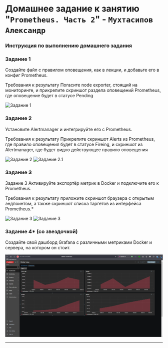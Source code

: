# Домашнее задание к занятию "`Prometheus. Часть 2`" - `Мухтасипов Александр`


### Инструкция по выполнению домашнего задания

###   Задание 1

Создайте файл с правилом оповещения, как в лекции, и добавьте его в конфиг Prometheus.

Требования к результату
 Погасите node exporter, стоящий на мониторинге, и прикрепите скриншот раздела оповещений Prometheus, где оповещение будет в статусе Pending

![Задание 1](./img/Screenshot0.jpg)


###   Задание 2
Установите Alertmanager и интегрируйте его с Prometheus.

Требования к результату
 Прикрепите скриншот Alerts из Prometheus, где правило оповещения будет в статусе Fireing, и скриншот из Alertmanager, где будет видно действующее правило оповещения

![Задание 2](.//img/Screenshot1.jpg)
![Задание 2.1](.//img/Screenshot2.jpg)


###   Задание 3
Задание 3
Активируйте экспортёр метрик в Docker и подключите его к Prometheus.

Требования к результату
 приложите скриншот браузера с открытым эндпоинтом, а также скриншот списка таргетов из интерфейса Prometheus.*

![Задание 3](./Screenshot41.jpg)
![Задание 3](./Screenshot3.jpg)


###  Задание 4* (со звездочкой)
Создайте свой дашборд Grafana с различными метриками Docker и сервера, на котором он стоит.

![Задание 4](./img/zadanie4.png)


---
